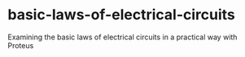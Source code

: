 # basic-laws-of-electrical-circuits
Examining the basic laws of electrical circuits in a practical way with Proteus
